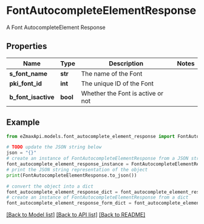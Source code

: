 # FontAutocompleteElementResponse

A Font AutocompleteElement Response

## Properties

Name | Type | Description | Notes
------------ | ------------- | ------------- | -------------
**s_font_name** | **str** | The name of the Font | 
**pki_font_id** | **int** | The unique ID of the Font | 
**b_font_isactive** | **bool** | Whether the Font is active or not | 

## Example

```python
from eZmaxApi.models.font_autocomplete_element_response import FontAutocompleteElementResponse

# TODO update the JSON string below
json = "{}"
# create an instance of FontAutocompleteElementResponse from a JSON string
font_autocomplete_element_response_instance = FontAutocompleteElementResponse.from_json(json)
# print the JSON string representation of the object
print(FontAutocompleteElementResponse.to_json())

# convert the object into a dict
font_autocomplete_element_response_dict = font_autocomplete_element_response_instance.to_dict()
# create an instance of FontAutocompleteElementResponse from a dict
font_autocomplete_element_response_form_dict = font_autocomplete_element_response.from_dict(font_autocomplete_element_response_dict)
```
[[Back to Model list]](../README.md#documentation-for-models) [[Back to API list]](../README.md#documentation-for-api-endpoints) [[Back to README]](../README.md)



